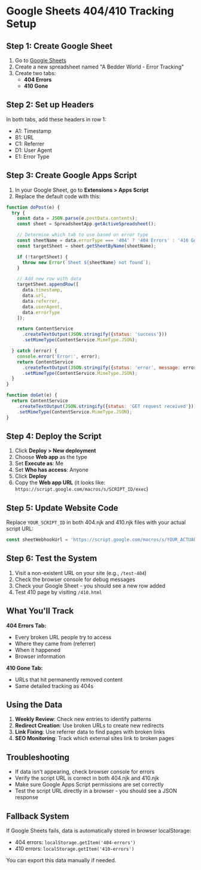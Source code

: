 # Google Sheets 404/410 Tracking Setup

## Step 1: Create Google Sheet

1. Go to [Google Sheets](https://sheets.google.com)
2. Create a new spreadsheet named "A Bedder World - Error Tracking"
3. Create two tabs:
   - **404 Errors**
   - **410 Gone**

## Step 2: Set up Headers

In both tabs, add these headers in row 1:
- A1: Timestamp
- B1: URL
- C1: Referrer
- D1: User Agent
- E1: Error Type

## Step 3: Create Google Apps Script

1. In your Google Sheet, go to **Extensions > Apps Script**
2. Replace the default code with this:

```javascript
function doPost(e) {
  try {
    const data = JSON.parse(e.postData.contents);
    const sheet = SpreadsheetApp.getActiveSpreadsheet();

    // Determine which tab to use based on error type
    const sheetName = data.errorType === '404' ? '404 Errors' : '410 Gone';
    const targetSheet = sheet.getSheetByName(sheetName);

    if (!targetSheet) {
      throw new Error(`Sheet ${sheetName} not found`);
    }

    // Add new row with data
    targetSheet.appendRow([
      data.timestamp,
      data.url,
      data.referrer,
      data.userAgent,
      data.errorType
    ]);

    return ContentService
      .createTextOutput(JSON.stringify({status: 'success'}))
      .setMimeType(ContentService.MimeType.JSON);

  } catch (error) {
    console.error('Error:', error);
    return ContentService
      .createTextOutput(JSON.stringify({status: 'error', message: error.toString()}))
      .setMimeType(ContentService.MimeType.JSON);
  }
}

function doGet(e) {
  return ContentService
    .createTextOutput(JSON.stringify({status: 'GET request received'}))
    .setMimeType(ContentService.MimeType.JSON);
}
```

## Step 4: Deploy the Script

1. Click **Deploy > New deployment**
2. Choose **Web app** as the type
3. Set **Execute as**: Me
4. Set **Who has access**: Anyone
5. Click **Deploy**
6. Copy the **Web app URL** (it looks like: `https://script.google.com/macros/s/SCRIPT_ID/exec`)

## Step 5: Update Website Code

Replace `YOUR_SCRIPT_ID` in both 404.njk and 410.njk files with your actual script URL:

```javascript
const sheetWebhookUrl = 'https://script.google.com/macros/s/YOUR_ACTUAL_SCRIPT_ID/exec';
```

## Step 6: Test the System

1. Visit a non-existent URL on your site (e.g., `/test-404`)
2. Check the browser console for debug messages
3. Check your Google Sheet - you should see a new row added
4. Test 410 page by visiting `/410.html`

## What You'll Track

**404 Errors Tab:**
- Every broken URL people try to access
- Where they came from (referrer)
- When it happened
- Browser information

**410 Gone Tab:**
- URLs that hit permanently removed content
- Same detailed tracking as 404s

## Using the Data

1. **Weekly Review**: Check new entries to identify patterns
2. **Redirect Creation**: Use broken URLs to create new redirects
3. **Link Fixing**: Use referrer data to find pages with broken links
4. **SEO Monitoring**: Track which external sites link to broken pages

## Troubleshooting

- If data isn't appearing, check browser console for errors
- Verify the script URL is correct in both 404.njk and 410.njk
- Make sure Google Apps Script permissions are set correctly
- Test the script URL directly in a browser - you should see a JSON response

## Fallback System

If Google Sheets fails, data is automatically stored in browser localStorage:
- 404 errors: `localStorage.getItem('404-errors')`
- 410 errors: `localStorage.getItem('410-errors')`

You can export this data manually if needed.